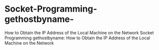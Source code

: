 # Socket-Programming-gethostbyname-
How to Obtain the IP Address of the Local Machine on the Network  Socket Programming gethostbyname: How to Obtain the IP Address of the Local Machine on the Network
